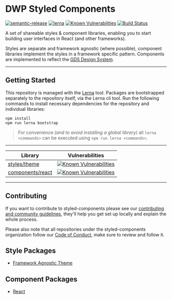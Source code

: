 # DWP Styled Components

[![semantic-release](https://img.shields.io/badge/%20%20%F0%9F%93%A6%F0%9F%9A%80-semantic--release-e10079.svg)](https://github.com/semantic-release/semantic-release) [![lerna](https://img.shields.io/badge/maintained%20with-lerna-cc00ff.svg)](https://lernajs.io/) [![Known Vulnerabilities](https://snyk.io/test/github/dwp/dwp-components/badge.svg?targetFile=package.json)](https://snyk.io/test/github/dwp/dwp-components?targetFile=package.json) [![Build Status](https://travis-ci.org/dwp/dwp-components.svg?branch=master)](https://travis-ci.org/dwp/dwp-components)

A set of shareable styles & component libraries, enabling you to start building user interfaces in React (and other frameworks).

Styles are separate and framework agnostic (where possible), component libraries implement the styles in a framework specific pattern. Components are implemented to reflect the [GDS Design System](https://design-system.service.gov.uk/).

---

## Getting Started
This repository is managed with the [Lerna](https://github.com/lerna/lerna) tool. Packages are bootstrapped separately to the repository itself, via the Lerna cli tool. Run the following commands to install necessary dependencies for the repository and individual libraries:

```
npm install
npm run lerna bootstrap
```

> For convenience _(and to avoid installing a global library)_ all `lerna <commands>` can be executed using `npm run lerna <commands>`.

---

| Library | Vulnerabilities |
|----|----|
|[styles/theme](/styles/theme)|[![Known Vulnerabilities](https://snyk.io/test/github/dwp/dwp-components/badge.svg?targetFile=styles/theme/package.json)](https://snyk.io/test/github/dwp/dwp-components?targetFile=package.json) |
| [components/react](/components/react)|[![Known Vulnerabilities](https://snyk.io/test/github/dwp/dwp-components/badge.svg?targetFile=components/react/package.json)](https://snyk.io/test/github/dwp/dwp-components?targetFile=package.json) |

---

## Contributing
If you want to contribute to styled-components please see our [contributing and community guidelines](/CONTRIBUTING.md), they'll help you get set up locally and explain the whole process.

Please also note that all repositories under the styled-components organization follow our [Code of Conduct](/CODE_OF_CONDUCT.md), make sure to review and follow it.


## Style Packages
* [Framework Agnostic Theme](/styles/theme)

## Component Packages
* [React](/components/react)
